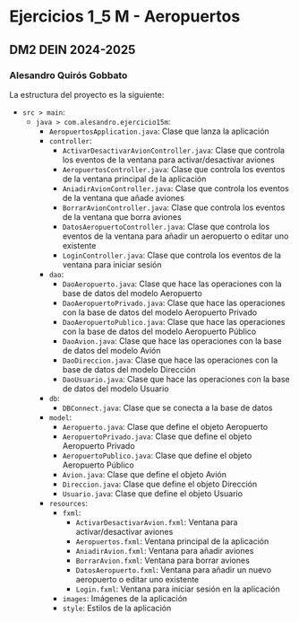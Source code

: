 # Ejercicios 1_5 M - Aeropuertos
## DM2 DEIN 2024-2025
### Alesandro Quirós Gobbato

La estructura del proyecto es la siguiente:
- `src > main`:
    - `java > com.alesandro.ejercicio15m`:
        - `AeropuertosApplication.java`: Clase que lanza la aplicación
        - `controller`:
            - `ActivarDesactivarAvionController.java`: Clase que controla los eventos de la ventana para activar/desactivar aviones
            - `AeropuertosController.java`: Clase que controla los eventos de la ventana principal de la aplicación
            - `AniadirAvionController.java`: Clase que controla los eventos de la ventana que añade aviones
            - `BorrarAvionController.java`: Clase que controla los eventos de la ventana que borra aviones
            - `DatosAeropuertoController.java`: Clase que controla los eventos de la ventana para añadir un aeropuerto o editar uno existente
            - `LoginController.java`: Clase que controla los eventos de la ventana para iniciar sesión
        - `dao`:
            - `DaoAeropuerto.java`: Clase que hace las operaciones con la base de datos del modelo Aeropuerto
            - `DaoAeropuertoPrivado.java`: Clase que hace las operaciones con la base de datos del modelo Aeropuerto Privado
            - `DaoAeropuertoPublico.java`: Clase que hace las operaciones con la base de datos del modelo Aeropuerto Público
            - `DaoAvion.java`: Clase que hace las operaciones con la base de datos del modelo Avión
            - `DaoDireccion.java`: Clase que hace las operaciones con la base de datos del modelo Dirección
            - `DaoUsuario.java`: Clase que hace las operaciones con la base de datos del modelo Usuario
        - `db`:
            - `DBConnect.java`: Clase que se conecta a la base de datos
        - `model`:
            - `Aeropuerto.java`: Clase que define el objeto Aeropuerto
            - `AeropuertoPrivado.java`: Clase que define el objeto Aeropuerto Privado
            - `AeropuertoPublico.java`: Clase que define el objeto Aeropuerto Público
            - `Avion.java`: Clase que define el objeto Avión
            - `Direccion.java`: Clase que define el objeto Dirección
            - `Usuario.java`: Clase que define el objeto Usuario
      - `resources`:
        - `fxml`:
          - `ActivarDesactivarAvion.fxml`: Ventana para activar/desactivar aviones
          - `Aeropuertos.fxml`: Ventana principal de la aplicación
          - `AniadirAvion.fxml`: Ventana para añadir aviones
          - `BorrarAvion.fxml`: Ventana para borrar aviones
          - `DatosAeropuerto.fxml`: Ventana para añadir un nuevo aeropuerto o editar uno existente
          - `Login.fxml`: Ventana para iniciar sesión en la aplicación
        - `images`: Imágenes de la aplicación
        - `style`: Estilos de la aplicación